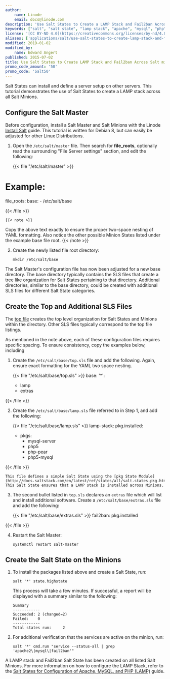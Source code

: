 ```yaml
---
author:
    name: Linode
    email: docs@linode.com
description: 'Use Salt States to Create a LAMP Stack and Fail2ban Across All Listed Salt Minions on Debian 8.'
keywords: ["salt", "salt state", "lamp stack", "apache", "mysql", "php", "fail2ban", "salt minions", "debian 8"]
license: '[CC BY-ND 4.0](https://creativecommons.org/licenses/by-nd/4.0)'
aliases: ['applications/salt/use-salt-states-to-create-lamp-stack-and-fail2ban-across-salt-minions/','applications/salt/salt-states-apache-mysql-php-fail2ban/']
modified: 2019-01-02
modified_by:
    name: Edward Angert
published: 2015-07-02
title: Use Salt States to Create LAMP Stack and Fail2ban Across Salt minions
promo_code_amount: '50'
promo_code: 'Salt50'
---
```


Salt States can install and define a server setup on other servers. This tutorial demonstrates the use of Salt States to create a LAMP stack across all Salt Minions.

## Configure the Salt Master
Before configuration, install a Salt Master and Salt Minions with the Linode [Install Salt](/docs/applications/configuration-management/getting-started-with-salt-basic-installation-and-setup/) guide. This tutorial is written for Debian 8, but can easily be adjusted for other Linux Distributions.

1.  Open the `/etc/salt/master` file. Then search for **file_roots**, optionally read the surrounding "File Server settings" section, and edit the following:

    {{< file "/etc/salt/master" >}}
# Example:
  file_roots:
    base:
      - /etc/salt/base

{{< /file >}}


    {{< note >}}
Copy the above text exactly to ensure the proper two-space nesting of YAML formatting. Also notice the other possible Minion States listed under the example base file root.
{{< /note >}}

2.  Create the newly listed file root directory:

        mkdir /etc/salt/base

The Salt Master's configuration file has now been adjusted for a new base directory. The base directory typically contains the SLS files that create a tree like organization for Salt States pertaining to that directory. Additional directories, similar to the base directory, could be created with additional SLS files for different Salt State categories.

## Create the Top and Additional SLS Files
The [top file](https://docs.saltstack.com/en/latest/ref/states/top.html) creates the top level organization for Salt States and Minions within the directory. Other SLS files typically correspond to the top file listings.

As mentioned in the note above, each of these configuration files requires specific spacing. To ensure consistency, copy the examples below, including

1.  Create the `/etc/salt/base/top.sls` file and add the following. Again, ensure exact formatting for the YAML two space nesting.

    {{< file "/etc/salt/base/top.sls" >}}
base:
  '*':
     - lamp
     - extras

{{< /file >}}


2.  Create the `/etc/salt/base/lamp.sls` file referred to in Step 1, and add the following:

    {{< file "/etc/salt/base/lamp.sls" >}}
lamp-stack:
  pkg.installed:
    - pkgs:
      - mysql-server
      - php5
      - php-pear
      - php5-mysql

{{< /file >}}


    This file defines a simple Salt State using the [pkg State Module](http://docs.saltstack.com/en/latest/ref/states/all/salt.states.pkg.html). This Salt State ensures that a LAMP stack is installed across Minions.

3.  The second bullet listed in `top.sls` declares an `extras` file which will list and install additional software. Create a `/etc/salt/base/extras.sls` file and add the following:

    {{< file "/etc/salt/base/extras.sls" >}}
fail2ban:
  pkg.installed

{{< /file >}}


4.  Restart the Salt Master:

        systemctl restart salt-master

## Create the Salt State on the Minions

1.  To install the packages listed above and create a Salt State, run:

        salt '*' state.highstate

    This process will take a few minutes. If successful, a report will be displayed with a summary similar to the following:

        Summary
        ------------
        Succeeded: 2 (changed=2)
        Failed:    0
        ------------
        Total states run:     2

2.  For additional verification that the services are active on the minion, run:

        salt '*' cmd.run "service --status-all | grep 'apache2\|mysql\|fail2ban'"

A LAMP stack and Fail2ban Salt State has been created on all listed Salt Minions. For more information on how to configure the LAMP Stack, refer to the [Salt States for Configuration of Apache, MySQL, and PHP (LAMP)](/docs/applications/salt/salt-states-configuration-apache-mysql-php/) guide.
